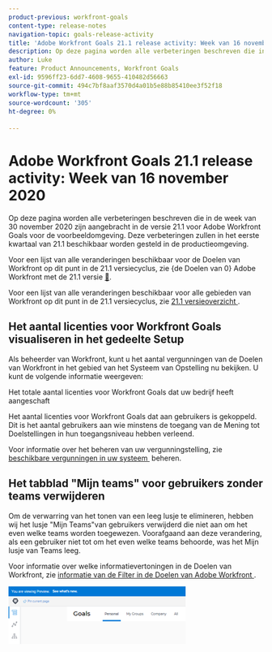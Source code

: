 ```yaml
---
product-previous: workfront-goals
content-type: release-notes
navigation-topic: goals-release-activity
title: 'Adobe Workfront Goals 21.1 release activity: Week van 16 november 2020'
description: Op deze pagina worden alle verbeteringen beschreven die in de week van 30 november 2020 zijn aangebracht in de versie 21.1 voor Adobe Workfront Goals voor de voorbeeldomgeving. Deze verbeteringen zullen in het eerste kwartaal van 21.1 beschikbaar worden gesteld in de productieomgeving.
author: Luke
feature: Product Announcements, Workfront Goals
exl-id: 9596ff23-6dd7-4608-9655-410482d56663
source-git-commit: 494c7bf8aaf3570d4a01b5e88b85410ee3f52f18
workflow-type: tm+mt
source-wordcount: '305'
ht-degree: 0%

---
```


# Adobe Workfront Goals 21.1 release activity: Week van 16 november 2020

Op deze pagina worden alle verbeteringen beschreven die in de week van 30 november 2020 zijn aangebracht in de versie 21.1 voor Adobe Workfront Goals voor de voorbeeldomgeving. Deze verbeteringen zullen in het eerste kwartaal van 21.1 beschikbaar worden gesteld in de productieomgeving.

Voor een lijst van alle veranderingen beschikbaar voor de Doelen van Workfront op dit punt in de 21.1 versiecyclus, zie {de Doelen van 0} Adobe Workfront met de 21.1 versie [&#128279;](../../../../product-announcements/product-releases/goals-release-activity/goals-release-21-1.md).

Voor een lijst van alle veranderingen beschikbaar voor alle gebieden van Workfront op dit punt in de 21.1 versiecyclus, zie [&#x200B; 21.1 versieoverzicht &#x200B;](../../../../product-announcements/product-releases/21.1-release-activity/21-1-release-overview.md).

## Het aantal licenties voor Workfront Goals visualiseren in het gedeelte Setup

Als beheerder van Workfront, kunt u het aantal vergunningen van de Doelen van Workfront in het gebied van het Systeem van Opstelling nu bekijken. U kunt de volgende informatie weergeven:

Het totale aantal licenties voor Workfront Goals dat uw bedrijf heeft aangeschaft

Het aantal licenties voor Workfront Goals dat aan gebruikers is gekoppeld. Dit is het aantal gebruikers aan wie minstens de toegang van de Mening tot Doelstellingen in hun toegangsniveau hebben verleend.

Voor informatie over het beheren van uw vergunningstelling, zie [&#x200B; beschikbare vergunningen in uw systeem &#x200B;](../../../../administration-and-setup/get-started-wf-administration/manage-available-licenses-in-your-system.md) beheren.

## Het tabblad &quot;Mijn teams&quot; voor gebruikers zonder teams verwijderen

Om de verwarring van het tonen van een leeg lusje te elimineren, hebben wij het lusje &quot;Mijn Teams&quot;van gebruikers verwijderd die niet aan om het even welke teams worden toegewezen. Voorafgaand aan deze verandering, als een gebruiker niet tot om het even welke teams behoorde, was het Mijn lusje van Teams leeg.

Voor informatie over welke informatievertoningen in de Doelen van Workfront, zie [&#x200B; informatie van de Filter in de Doelen van Adobe Workfront &#x200B;](../../../../workfront-goals/goal-management/filter-information-wf-goals.md).

![&#x200B; pagina van Doelstellingen &#x200B;](assets/goals-page-with-no-my-teams-tab-350x114.png)
